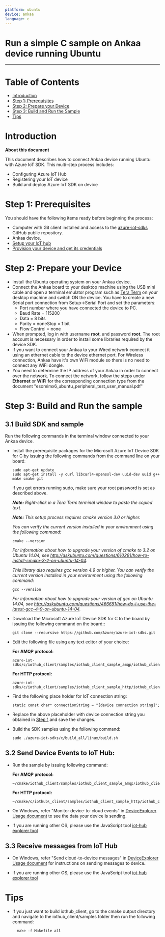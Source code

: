 ```yaml
---
platform: ubuntu
device: ankaa
language: c
---
```


Run a simple C sample on Ankaa device running Ubuntu
===
---

# Table of Contents

-   [Introduction](#Introduction)
-   [Step 1: Prerequisites](#Step-1-Prerequisites)
-   [Step 2: Prepare your Device](#Step-2-PrepareDevice)
-   [Step 3: Build and Run the Sample](#Step-3-Build)
-   [Tips](#tips)

<a name="Introduction"></a>
# Introduction

**About this document**

This document describes how to connect Ankaa device running Ubuntu with Azure IoT SDK. This multi-step process includes:
-   Configuring Azure IoT Hub
-   Registering your IoT device
-   Build and deploy Azure IoT SDK on device

<a name="Step-1-Prerequisites"></a>
# Step 1: Prerequisites

You should have the following items ready before beginning the process:
-   Computer with Git client installed and access to the
    [azure-iot-sdks](https://github.com/Azure/azure-iot-sdks) GitHub public repository.
-   Ankaa device.
-   [Setup your IoT hub][lnk-setup-iot-hub]
-   [Provision your device and get its credentials][lnk-manage-iot-hub]

<a name="Step-2-PrepareDevice"></a>
# Step 2: Prepare your Device

-   Install the Ubuntu operating system on your Ankaa device.
-   Connect the Ankaa board to your desktop machine using the USB mini cable and open a terminal emulator program such as [Tera Term](https://en.osdn.jp/projects/ttssh2/releases/) on your desktop machine and switch ON the device. You have to create a new Serial port connection from Setup->Serial Port and set the parameters:
    -   Port number where you have connected the device to PC.
    -   Baud Rate = 115200
    -   Data = 8 bits
    -   Parity = noneStop = 1 bit
    -   Flow Control = none
-   When prompted, log in with username **root**, and password **root**. The root account is necessary in order to install some libraries required by the device SDK.
-   If you want to connect your Ankaa to your Wired network connect it using an ethernet cable to the device ethernet port. For Wireless connection, Ankaa have it's own WiFi module so there is no need to connect any WiFi dongle.
-   You need to determine the IP address of your Ankaa in order to connect over the network. To connect the network, follow the steps under **Ethernet** or **WiFi** for the corresponding connection type from the document "esomimx6_ubuntu_peripheral_test_user_manual.pdf"

<a name="Step-3-Build"></a>
# Step 3: Build and Run the sample

<a name="Step-3-1-Load"></a>
## 3.1 Build SDK and sample

Run the following commands in the terminal window connected to your Ankaa device.

-   Install the prerequisite packages for the Microsoft Azure IoT Device SDK for C by issuing the following commands from the command line on your board:

        sudo apt-get update
        sudo apt-get install -y curl libcurl4-openssl-dev uuid-dev uuid g++ make cmake git

    If you get errors running sudo, make sure your root password is set as described above.

    ***Note:*** *Right-click in a Tera Term terminal window to paste the copied text.*
    
    ***Note:*** *This setup process requires cmake version 3.0 or higher.* 
    
    *You can verify the current version installed in your environment using the  following command:*

        cmake --version

    *For information about how to upgrade your version of cmake to 3.2 on Ubuntu 14.04, see <http://askubuntu.com/questions/610291/how-to-install-cmake-3-2-on-ubuntu-14-04>.*
    
    *This library also requires gcc version 4.9 or higher. You can verify the current version installed in your environment using the following command:*
    
        gcc --version 

    *For information about how to upgrade your version of gcc on Ubuntu 14.04, see <http://askubuntu.com/questions/466651/how-do-i-use-the-latest-gcc-4-9-on-ubuntu-14-04>.*

-   Download the Microsoft Azure IoT Device SDK for C to the board by issuing the following command on the board::

        git clone --recursive https://github.com/Azure/azure-iot-sdks.git

-   Edit the following file using any text editor of your choice:

    **For AMQP protocol:**

        azure-iot-sdks/c/iothub_client/samples/iothub_client_sample_amqp/iothub_client_sample_amqp.c

    **For HTTP protocol:**

        azure-iot-sdks/c/iothub_client/samples/iothub_client_sample_http/iothub_client_sample_http.c

-   Find the following place holder for IoT connection string:

        static const char* connectionString = "[device connection string]";

-   Replace the above placeholder with device connection string you obtained in [Step 1](#Step-1-Prerequisites) and save the changes.

-   Build the SDK samples using the following command:

        sudo ./azure-iot-sdks/c/build_all/linux/build.sh

## 3.2 Send Device Events to IoT Hub:

-   Run the sample by issuing following command:

    **For AMQP protocol:**

        ~/cmake/iothub_client/samples/iothub_client_sample_amqp/iothub_client_sample_amqp

    **For HTTP protocol:**

        ~/cmake/c/iothub\_client/samples/iothub_client_sample_http/iothub_client_sample_http

-   On Windows, refer "Monitor device-to-cloud events" in [DeviceExplorer Usage document][lnk-device-explorer] to see the data your device is sending.

-   If you are running other OS, please use the JavaScript tool [iot-hub explorer tool][lnk-iothub-explorer]

## 3.3 Receive messages from IoT Hub

-   On Windows, refer "Send cloud-to-device messages" in [DeviceExplorer Usage document][lnk-device-explorer] for instructions on sending messages to device.

-   If you are running other OS, please use the JavaScript tool [iot-hub explorer tool][lnk-iothub-explorer]

<a name="tips"></a>
# Tips

- If you just want to build iothub\_client, go to the cmake output directory and navigate to the iothub_client/samples folder then run the following command:

		make -f Makefile all

[lnk-setup-iot-hub]: ../setup_iothub.md
[lnk-manage-iot-hub]: ../manage_iot_hub.md

[lnk-device-explorer]: ../../tools/DeviceExplorer/readme.md
[lnk-iothub-explorer]: ../../tools/iothub-explorer/readme.md